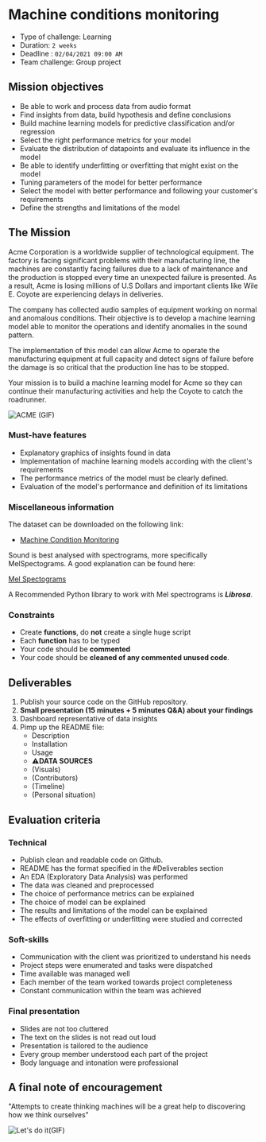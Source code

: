 # Machine conditions monitoring

- Type of challenge: Learning
- Duration: `2 weeks`
- Deadline : `02/04/2021 09:00 AM`
- Team challenge: Group project

## Mission objectives

- Be able to work and process data from audio format
- Find insights from data, build hypothesis and define conclusions
- Build machine learning models for predictive classification and/or regression
- Select the right performance metrics for your model
- Evaluate the distribution of datapoints and evaluate its influence in the model
- Be able to identify underfitting or overfitting that might exist on the model
- Tuning parameters of the model for better performance
- Select the model with better performance and following your
  customer's requirements
- Define the strengths and limitations of the model


## The Mission

Acme Corporation is a worldwide supplier of technological equipment. The factory is facing significant problems with their manufacturing line, the machines are constantly facing failures due to a lack of maintenance and the production is stopped every time an unexpected failure is presented. As a result, Acme is losing millions of U.S Dollars and important clients like Wile E. Coyote are experiencing delays in deliveries. 

The company has collected audio samples of equipment working on normal and anomalous conditions. Their objective is to develop a machine learning model able to monitor the operations and identify anomalies in the sound pattern.

The implementation of this model can allow Acme to operate the manufacturing equipment at full capacity and detect signs of failure before the damage is so critical that the production line has to be stopped.

Your mission is to build a machine learning model for Acme so they can continue their manufacturing activities and help the Coyote to catch the roadrunner.

![ACME (GIF)](https://media.giphy.com/media/UjnsYcfFRZDm8/giphy.gif)

### Must-have features

- Explanatory graphics of insights found in data
- Implementation of machine learning models according with the client's requirements
- The performance metrics of the model must be clearly defined.
- Evaluation of the model's performance and definition of its limitations

### Miscellaneous information

The dataset can be downloaded on the following link:

- [Machine Condition Monitoring](https://zenodo.org/record/3384388#.YFIrNXnvJEY)

Sound is best analysed with spectrograms, more specifically MelSpectograms. A good explanation can be found here: 

[Mel Spectograms](https://medium.com/analytics-vidhya/understanding-the-mel-spectrogram-fca2afa2ce53)

A Recommended Python library to work with Mel spectrograms is ***Librosa***.

### Constraints

- Create **functions**, do **not** create a single huge script
- Each **function** has to be typed
- Your code should be **commented**
- Your code should be **cleaned of any commented unused code**.

## Deliverables

1. Publish your source code on the GitHub repository.
2. **Small presentation (15 minutes + 5 minutes Q&A) about your findings**
3. Dashboard representative of data insights
4. Pimp up the README file:
   - Description
   - Installation
   - Usage
   - ⚠️**DATA SOURCES**
   - (Visuals)
   - (Contributors)
   - (Timeline)
   - (Personal situation)

## Evaluation criteria

### Technical

- Publish clean and readable code on Github.
- README has the format specified in the #Deliverables section
- An EDA (Exploratory Data Analysis) was performed
- The data was cleaned and preprocessed
- The choice of performance metrics can be explained
- The choice of model can be explained
- The results and limitations of the model can be explained
- The effects of overfitting or underfitting were studied and corrected

### Soft-skills

- Communication with the client was prioritized to understand his needs
- Project steps were enumerated and tasks were dispatched
- Time available was managed well
- Each member of the team worked towards project completeness
- Constant communication within the team was achieved

### Final presentation

- Slides are not too cluttered
- The text on the slides is not read out loud
- Presentation is tailored to the audience
- Every group member understood each part of the project
- Body language and intonation were professional

## A final note of encouragement

"Attempts to create thinking machines will be a great help to discovering how we think ourselves"


![Let's do it(GIF)](https://media.giphy.com/media/efPA2YD9BFWS30GJ5v/giphy.gif)
